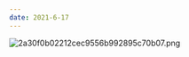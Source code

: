 ```yaml
---
date: 2021-6-17
---
```




![2a30f0b02212cec9556b992895c70b07.png](https://i.dawnlab.me/2a30f0b02212cec9556b992895c70b07.png)

